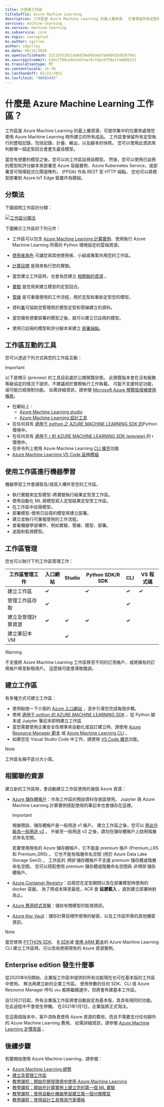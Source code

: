```yaml
---
title: 什麼是工作區
titleSuffix: Azure Machine Learning
description: 工作區是 Azure Machine Learning 的最上層資源。 它會保留所有定型執行的歷程記錄、記錄、計量、輸出，以及腳本的快照。
services: machine-learning
ms.service: machine-learning
ms.subservice: core
ms.topic: conceptual
ms.author: sgilley
author: sdgilley
ms.date: 09/22/2020
ms.openlocfilehash: 5211555102c0a8d29eb05abd7a680935d828f9dc
ms.sourcegitcommit: b39cf769ce8e2eb7ea74cfdac6759a17a048b331
ms.translationtype: MT
ms.contentlocale: zh-TW
ms.lasthandoff: 01/22/2021
ms.locfileid: "98683435"
---
```

# <a name="what-is-an-azure-machine-learning-workspace"></a>什麼是 Azure Machine Learning 工作區？

工作區是 Azure Machine Learning 的最上層資源，可提供集中的位置來處理您使用 Azure Machine Learning 時所建立的所有成品。  工作區會保留所有定型執行的歷程記錄，包括記錄、計量、輸出，以及腳本的快照。 您可以使用此資訊來判斷哪一個定型回合會產生最佳模型。  

當您有想要的模型之後，您可以向工作區註冊該模型。 然後，您可以使用已註冊的模型和評分腳本來部署至 Azure 容器實例、Azure Kubernetes Service，或部署至可現場程式化閘道陣列， (FPGA) 作為 REST 型 HTTP 端點。 您也可以將模型部署到 Azure IoT Edge 裝置作為模組。

## <a name="taxonomy"></a>分類法 

下圖說明工作區的分類：

[![工作區分類法](./media/concept-workspace/azure-machine-learning-taxonomy.png)](./media/concept-workspace/azure-machine-learning-taxonomy.png#lightbox)

下圖顯示工作區的下列元件：

+ 工作區可以包含 [Azure Machine Learning 計算實例](concept-compute-instance.md)、使用執行 Azure Machine Learning 所需的 Python 環境設定的雲端資源。

+ [使用者角色](how-to-assign-roles.md) 可讓您與其他使用者、小組或專案共用您的工作區。
+ [計算目標](concept-azure-machine-learning-architecture.md#compute-targets) 是用來執行您的實驗。
+ 當您建立工作區時，也會為您建立 [相關聯的資源](#resources) 。
+ [實驗](concept-azure-machine-learning-architecture.md#experiments) 是您用來建立模型的定型回合。  
+ [管線](concept-azure-machine-learning-architecture.md#ml-pipelines) 是可重複使用的工作流程，用於定型和重新定型您的模型。
+ 資料[集](concept-azure-machine-learning-architecture.md#datasets-and-datastores)可協助您管理用於模型定型和管線建立的資料。
+ 當您擁有想要部署的模型之後，就可以建立已註冊的模型。
+ 使用已註冊的模型和評分腳本來建立 [部署端點](concept-azure-machine-learning-architecture.md#endpoints)。

## <a name="tools-for-workspace-interaction"></a>工作區互動的工具

您可以透過下列方式與您的工作區互動：

> [!IMPORTANT]
> 以下是標示 (preview) 的工具目前處於公開預覽狀態。
> 此預覽版本會在沒有服務等級協定的情況下提供，不建議用於實際執行工作負載。 可能不支援特定功能，或可能已經限制功能。 如需詳細資訊，請參閱 [Microsoft Azure 預覽版增補使用條款](https://azure.microsoft.com/support/legal/preview-supplemental-terms/)。

+ 在網站上：
    + [Azure Machine Learning studio ](https://ml.azure.com) 
    + [Azure Machine Learning 設計工具](concept-designer.md) 
+ 在任何具有 [適用于 python 之 AZURE MACHINE LEARNING SDK 的](/python/api/overview/azure/ml/intro?preserve-view=true&view=azure-ml-py)Python 環境中。
+ 在任何具有 [適用于 r 的 AZURE MACHINE LEARNING SDK (preview) ](https://azure.github.io/azureml-sdk-for-r/reference/index.html)的 r 環境中。
+ 在命令列上使用 Azure Machine Learning [CLI 擴充](./reference-azure-machine-learning-cli.md)功能
+ [Azure Machine Learning VS Code 延伸模組](how-to-manage-resources-vscode.md#workspaces)


## <a name="machine-learning-with-a-workspace"></a>使用工作區進行機器學習

機器學習工作會讀取及/或寫入構件至您的工作區。

+ 執行實驗來定型模型-將實驗執行結果定型至工作區。
+ 使用自動化 ML 將模型寫入定型結果定型至工作區。
+ 在工作區中註冊模型。
+ 部署模型-使用已註冊的模型來建立部署。
+ 建立並執行可重複使用的工作流程。
+ 查看機器學習構件，例如實驗、管線、模型、部署。
+ 追蹤和監視模型。

## <a name="workspace-management"></a>工作區管理

您也可以執行下列工作區管理工作：

| 工作區管理工作   | 入口網站              | Studio | Python SDK/R SDK       | CLI        | VS 程式碼
|---------------------------|---------|---------|------------|------------|------------|
| 建立工作區        | **&check;**     | | **&check;** | **&check;** | **&check;** |
| 管理工作區存取    | **&check;**   || |  **&check;**    ||
| 建立及管理計算資源    | **&check;**   | **&check;** | **&check;** |  **&check;**   ||
| 建立筆記本 VM |   | **&check;** | |     ||

> [!WARNING]
> 不支援將 Azure Machine Learning 工作區移至不同的訂用帳戶，或將擁有的訂用帳戶移至新租用戶。 這麼做可能會導致錯誤。

## <a name="create-a-workspace"></a><a name='create-workspace'></a> 建立工作區

有多種方式可建立工作區：  

* 使用點按一下介面的 [Azure 入口網站](how-to-manage-workspace.md?tabs=azure-portal#create-a-workspace) ，逐步引導您完成每個步驟。
* 使用 [適用于 python 的 AZURE MACHINE LEARNING SDK](how-to-manage-workspace.md?tabs=python#create-a-workspace) ，從 Python 腳本或 Jupyter 筆記本即時建立工作區
* 當您需要使用企業安全性標準來自動化或自訂建立時，請使用 [Azure Resource Manager 範本](how-to-create-workspace-template.md) 或 [Azure Machine Learning CLI](reference-azure-machine-learning-cli.md) 。
* 如果您在 Visual Studio Code 中工作，請使用 [VS Code 擴充](how-to-manage-resources-vscode.md#create-a-workspace)功能。

> [!NOTE]
> 工作區名稱不區分大小寫。

## <a name="associated-resources"></a><a name="resources"></a> 相關聯的資源

建立新的工作區時，會自動建立工作區使用的幾個 Azure 資源：

+ [Azure 儲存體帳戶](https://azure.microsoft.com/services/storage/)：作為工作區的預設資料存放區使用。  Jupyter 與 Azure Machine Learning 計算實例搭配使用的筆記本也會儲存在這裡。 
  
  > [!IMPORTANT]
  > 根據預設，儲存體帳戶是一般用途 v1 帳戶。 建立工作區之後，您可以 [將此升級為一般用途 v2](../storage/common/storage-account-upgrade.md) 。 升級至一般用途 v2 之後，請勿在儲存體帳戶上啟用階層式命名空間。

  若要使用現有的 Azure 儲存體帳戶，它不能是 premium 帳戶 (Premium_LRS 和 Premium_GRS) 。 它也不能有階層命名空間 (用於 Azure Data Lake Storage Gen2) 。 工作區的 _預設_ 儲存體帳戶不支援 premium 儲存體或階層命名空間。 您可以搭配使用 premium 儲存體或階層命名空間與 _非預設_ 儲存體帳戶。
  
+ [Azure Container Registry](https://azure.microsoft.com/services/container-registry/)：註冊您在定型期間以及在部署模型時使用的 docker 容器。 為了將成本降至最低，ACR 會 **延遲載入** ，直到建立部署映射為止。

+ [Azure 應用程式見解](https://azure.microsoft.com/services/application-insights/)：儲存有關模型的監視資訊。

+ [Azure Key Vault](https://azure.microsoft.com/services/key-vault/)：儲存計算目標所使用的秘密，以及工作區所需的其他機密資訊。

> [!NOTE]
> 當您使用 [PYTHON SDK](how-to-manage-workspace.md?tabs=python#create-a-workspace)、 [R SDK](https://azure.github.io/azureml-sdk-for-r/reference/create_workspace.html)或 [使用 ARM 範本](how-to-create-workspace-template.md)的 Azure Machine Learning CLI 建立工作區時，可以改為使用現有的 Azure 資源實例。

<a name="wheres-enterprise"></a>

## <a name="what-happened-to-enterprise-edition"></a>Enterprise edition 發生什麼事

從2020年9月開始，企業版工作區中提供的所有功能現在也可在基本版的工作區中使用。 無法再建立新的企業工作區。  使用參數的任何 SDK、CLI 或 Azure Resource Manager 呼叫 `sku` 都將繼續運作，但將會布建基本工作區。

自12月21日起，所有企業版工作區將會自動設定為基本版，其具有相同的功能。 在此過程中不會發生停機。 在2021年1月1日，企業版將正式淘汰。 

在這兩個版本中，客戶須負責使用 Azure 資源的費用，而且不需要支付任何額外的 Azure Machine Learning 費用。 如需詳細資訊，請參閱 [Azure Machine Learning 定價頁面](https://azure.microsoft.com/pricing/details/machine-learning/) 。

## <a name="next-steps"></a>後續步驟

若要開始使用 Azure Machine Learning，請參閱：

+ [Azure Machine Learning 總覽](overview-what-is-azure-ml.md)
+ [建立及管理工作區](how-to-manage-workspace.md)
+ [教學課程：開始在開發環境中使用 Azure Machine Learning](tutorial-1st-experiment-sdk-setup-local.md)
+ [教學課程：開始在計算實例上建立您的第一個 ML 實驗](tutorial-1st-experiment-sdk-setup.md)
+ [教學課程：使用自動化機器學習建立第一個分類模型](tutorial-first-experiment-automated-ml.md) 
+ [教學課程：使用設計工具預測汽車價格](tutorial-designer-automobile-price-train-score.md)
